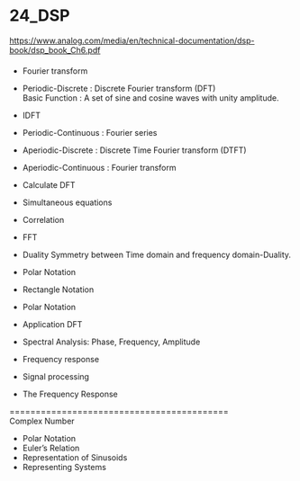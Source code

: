 # 24_DSP  
https://www.analog.com/media/en/technical-documentation/dsp-book/dsp_book_Ch6.pdf  

####
- Fourier transform   
- Periodic-Discrete : Discrete Fourier transform (DFT)  
Basic Function : A set of sine and cosine waves with unity amplitude.  
- IDFT  
- Periodic-Continuous : Fourier series   
- Aperiodic-Discrete : Discrete Time Fourier transform (DTFT)  
- Aperiodic-Continuous : Fourier transform  

- Calculate DFT   
 - Simultaneous equations   
 - Correlation   
 - FFT   
- Duality Symmetry between Time domain and frequency domain-Duality.   
- Polar Notation   
 - Rectangle Notation   
 - Polar  Notation   
- Application DFT 
 - Spectral Analysis: Phase, Frequency, Amplitude 
 - Frequency response 
 - Signal processing 
- The Frequency Response

==========================================  
Complex Number   
* Polar Notation   
* Euler’s Relation  
* Representation of Sinusoids  
* Representing Systems  
